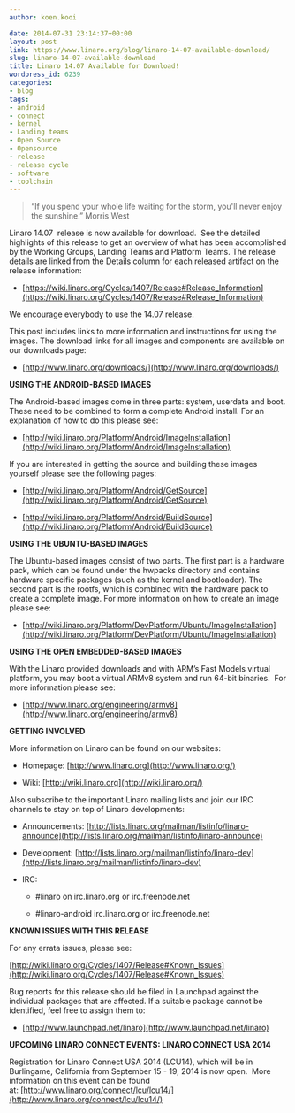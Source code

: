 ```yaml
---
author: koen.kooi

date: 2014-07-31 23:14:37+00:00
layout: post
link: https://www.linaro.org/blog/linaro-14-07-available-download/
slug: linaro-14-07-available-download
title: Linaro 14.07 Available for Download!
wordpress_id: 6239
categories:
- blog
tags:
- android
- connect
- kernel
- Landing teams
- Open Source
- Opensource
- release
- release cycle
- software
- toolchain
---
```


<blockquote>“If you spend your whole life waiting for the storm, you'll never enjoy the sunshine.” Morris West</blockquote>


Linaro 14.07  release is now available for download.  See the detailed highlights of this release to get an overview of what has been accomplished by the Working Groups, Landing Teams and Platform Teams. The release details are linked from the Details column for each released artifact on the release information:



	
  * [https://wiki.linaro.org/Cycles/1407/Release#Release_Information](https://wiki.linaro.org/Cycles/1407/Release#Release_Information)


We encourage everybody to use the 14.07 release.

This post includes links to more information and instructions for using the images. The download links for all images and components are available on our downloads page:

	
  * [http://www.linaro.org/downloads/](http://www.linaro.org/downloads/)


**USING THE ANDROID-BASED IMAGES**

The Android-based images come in three parts: system, userdata and boot. These need to be combined to form a complete Android install. For an explanation of how to do this please see:



	
  * [http://wiki.linaro.org/Platform/Android/ImageInstallation](http://wiki.linaro.org/Platform/Android/ImageInstallation)


If you are interested in getting the source and building these images yourself please see the following pages:

	
  * [http://wiki.linaro.org/Platform/Android/GetSource](http://wiki.linaro.org/Platform/Android/GetSource)

	
  * [http://wiki.linaro.org/Platform/Android/BuildSource](http://wiki.linaro.org/Platform/Android/BuildSource)


**USING THE UBUNTU-BASED IMAGES**

The Ubuntu-based images consist of two parts. The first part is a hardware pack, which can be found under the hwpacks directory and contains hardware specific packages (such as the kernel and bootloader). The second part is the rootfs, which is combined with the hardware pack to create a complete image. For more information on how to create an image please see:



	
  * [http://wiki.linaro.org/Platform/DevPlatform/Ubuntu/ImageInstallation](http://wiki.linaro.org/Platform/DevPlatform/Ubuntu/ImageInstallation)


**USING THE OPEN EMBEDDED-BASED IMAGES**

With the Linaro provided downloads and with ARM’s Fast Models virtual platform, you may boot a virtual ARMv8 system and run 64-bit binaries.  For more information please see:



	
  * [http://www.linaro.org/engineering/armv8](http://www.linaro.org/engineering/armv8)


**GETTING INVOLVED**

More information on Linaro can be found on our websites:



	
  * Homepage: [http://www.linaro.org](http://www.linaro.org/)

	
  * Wiki: [http://wiki.linaro.org](http://wiki.linaro.org/)


Also subscribe to the important Linaro mailing lists and join our IRC channels to stay on top of Linaro developments:

	
  * Announcements: [http://lists.linaro.org/mailman/listinfo/linaro-announce](http://lists.linaro.org/mailman/listinfo/linaro-announce)

	
  * Development: [http://lists.linaro.org/mailman/listinfo/linaro-dev](http://lists.linaro.org/mailman/listinfo/linaro-dev)

	
  * IRC:

	
    * #linaro on irc.linaro.org or irc.freenode.net

	
    * #linaro-android irc.linaro.org or irc.freenode.net





**KNOWN ISSUES WITH THIS RELEASE**

For any errata issues, please see:

[http://wiki.linaro.org/Cycles/1407/Release#Known_Issues](http://wiki.linaro.org/Cycles/1407/Release#Known_Issues)

Bug reports for this release should be filed in Launchpad against the individual packages that are affected. If a suitable package cannot be identified, feel free to assign them to:



	
  * [http://www.launchpad.net/linaro](http://www.launchpad.net/linaro)


**UPCOMING LINARO CONNECT EVENTS: LINARO CONNECT USA 2014**

Registration for Linaro Connect USA 2014 (LCU14), which will be in Burlingame, California from September 15 - 19, 2014 is now open.  More information on this event can be found at: [http://www.linaro.org/connect/lcu/lcu14/](http://www.linaro.org/connect/lcu/lcu14/)


